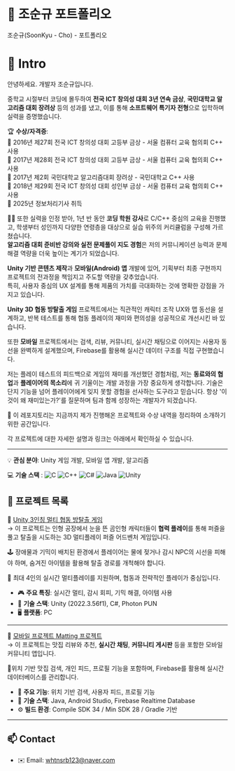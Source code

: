 # 👋 조순규 포트폴리오
조순규(SoonKyu - Cho) - 포트폴리오

# 📝  Intro


안녕하세요. 개발자 조순규입니다.  

중학교 시절부터 코딩에 몰두하여 **전국 ICT 창의성 대회 3년 연속 금상**, **국민대학교 알고리즘 대회 장려상** 등의 성과를 냈고, 이를 통해 **소프트웨어 특기자 전형**으로 입학하며 실력을 증명했습니다.

🏆 **수상/자격증**:  
   🥇 2016년 제27회 전국 ICT 창의성 대회 고등부 금상 - 서울 컴퓨터 교육 협의회 C++ 사용  
   🥇 2017년 제28회 전국 ICT 창의성 대회 고등부 금상 - 서울 컴퓨터 교육 협의회 C++ 사용  
   🥉 2017년 제2회  국민대학교 알고리즘대회 장려상    - 국민대학교           C++ 사용  
   🥇 2018년 제29회 전국 ICT 창의성 대회 성인부 금상 - 서울 컴퓨터 교육 협의회 C++ 사용  
   📃 2025년 정보처리기사 취득  

👨‍🏫 또한 실력을 인정 받아, 1년 반 동안 **코딩 학원 강사**로 C/C++ 중심의 교육을 진행했고, 학생부터 성인까지 다양한 연령층을 대상으로 실습 위주의 커리큘럼을 구성해 가르쳤습니다.  
**알고리즘 대회 준비반 강의와 실전 문제풀이 지도 경험**은 저의 커뮤니케이션 능력과 문제 해결 역량을 더욱 높이는 계기가 되었습니다.  

**Unity 기반 콘텐츠 제작**과 **모바일(Android) 앱** 개발에 있어, 기획부터 최종 구현까지 프로젝트의 전과정을 책임지고 주도할 역량을 갖추었습니다.  
특히, 사용자 중심의 UX 설계를 통해 제품의 가치를 극대화하는 것에 명확한 강점을 가지고 있습니다.  

**Unity 3D 협동 방탈출 게임** 프로젝트에서는 직관적인 캐릭터 조작 UX와 맵 동선을 설계하고, 반복 테스트를 통해 협동 플레이의 재미와 편의성을 성공적으로 개선시킨 바 있습니다. 

또한 **모바일** 프로젝트에서는 검색, 리뷰, 커뮤니티, 실시간 채팅으로 이어지는 사용자 동선을 완벽하게 설계했으며, Firebase를 활용해 실시간 데이터 구조를 직접 구현했습니다.  


저는 플레이 테스트의 피드백으로 게임의 재미를 개선했던 경험처럼, 저는 **동료와의 협업**과 **플레이어의 목소리**에 귀 기울이는 개발 과정을 가장 중요하게 생각합니다. 기술은 단지 기능을 넘어 플레이어에게 잊지 못할 경험을 선사하는 도구라고 믿습니다. 항상 '이것이 왜 재미있는가?'를 질문하며 팀과 함께 성장하는 개발자가 되겠습니다.


📀 이 레포지토리는 지금까지 제가 진행해온 프로젝트와 수상 내역을 정리하여 소개하기 위한 공간입니다.    

각 프로젝트에 대한 자세한 설명과 링크는 아래에서 확인하실 수 있습니다.  

---

💡 **관심 분야**: Unity 게임 개발, 모바일 앱 개발, 알고리즘  

💻 **기술 스택**  : ![C](https://img.shields.io/badge/C-A8B9CC?style=flat&logo=c&logoColor=white)
![C++](https://img.shields.io/badge/C++-00599C?style=flat&logo=c%2B%2B&logoColor=white)
![C#](https://img.shields.io/badge/C%23-239120?style=flat-square&logo=c-sharp&logoColor=white)
![Java](https://img.shields.io/badge/Java-007396?style=flat&logo=java&logoColor=white) 
![Unity](https://img.shields.io/badge/Unity-000000?style=flat&logo=unity&logoColor=white) 



## 🔗 프로젝트 목록

🧸 [Unity 3인칭 멀티 협동 방탈출 게임](https://github.com/whtnsrb123/capstone-2025-17)  
  → 이 프로젝트는 인형 공장에서 눈을 뜬 곰인형 캐릭터들이 **협력 플레이**를 통해 퍼즐을 풀고 탈출을 시도하는 3D 멀티플레이 퍼즐 어드벤처 게임입니다.  

🕹️ 장애물과 기믹이 배치된 환경에서 플레이어는 물에 젖거나 감시 NPC의 시선을 피해야 하며, 숨겨진 아이템을 활용해 탈출 경로를 개척해야 합니다.  

👥 최대 4인의 실시간 멀티플레이를 지원하며, 협동과 전략적인 플레이가 중심입니다.  

- 🎮 **주요 특징**: 실시간 멀티, 감시 회피, 기믹 해결, 아이템 사용  
- 🧱 **기술 스택**: Unity (2022.3.56f1), C#, Photon PUN  
- 🖥️ **플랫폼**: PC  

---

📱 [모바일 프로젝트 Matting 프로젝트](https://github.com/whtnsrb123/mobile-project-matting)  
 →
 이 프로젝트는 맛집 리뷰와 추천, **실시간 채팅**, **커뮤니티 게시판** 등을 포함한 모바일 커뮤니티 앱입니다.  

📍위치 기반 맛집 검색, 개인 피드, 프로필 기능을 포함하며,  Firebase를 활용해 실시간 데이터베이스를 관리합니다.  

- 📍 **주요 기능**: 위치 기반 검색, 사용자 피드, 프로필 기능  
- 🔧 **기술 스택**: Java, Android Studio, Firebase Realtime Database  
- ⚙️ **빌드 환경**: Compile SDK 34 / Min SDK 28 / Gradle 기반

---

## 📫 Contact

- ✉️ Email: whtnsrb123@naver.com
